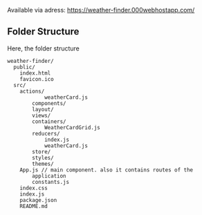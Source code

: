 Available via adress: https://weather-finder.000webhostapp.com/

## Folder Structure

Here, the folder structure

```
weather-finder/
  public/
    index.html
  	favicon.ico
  src/
    actions/
			weatherCard.js
		components/
		layout/
		views/
		containers/
			WeatherCardGrid.js
		reducers/
			index.js
			weatherCard.js
		store/
		styles/
		themes/
    App.js // main component. also it contains routes of the 
		application
		constants.js
    index.css
    index.js
	package.json
	README.md
```